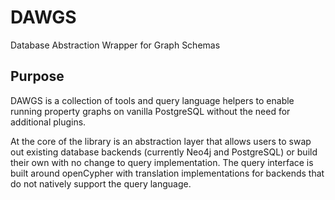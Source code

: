# DAWGS

Database Abstraction Wrapper for Graph Schemas

## Purpose

DAWGS is a collection of tools and query language helpers to enable running property graphs on vanilla PostgreSQL
without the need for additional plugins.

At the core of the library is an abstraction layer that allows users to swap out existing database backends (currently
Neo4j and PostgreSQL) or build their own with no change to query implementation. The query interface is built around
openCypher with translation implementations for backends that do not natively support the query language.